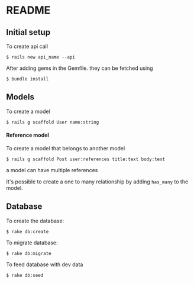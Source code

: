 # README

## Initial setup
To create api call
```shell
$ rails new api_name --api
```

After adding gems in the Gemfile. they can be fetched using
```shell
$ bundle install
```

## Models
To create a model
```shell
$ rails g scaffold User name:string
```
#### Reference model
To create a model that belongs to another model
```shell
$ rails g scaffold Post user:references title:text body:text
```
a model can have multiple references

It's possible to create a one to many relationship by adding `has_many` to the model.

## Database
To create the database:
```shell
$ rake db:create
```

To migrate database:
```shell
$ rake db:migrate
```

To feed database with dev data
```shell
$ rake db:seed
```
